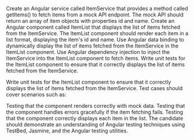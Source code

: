Create an Angular service called ItemService that provides a method called getItems() to fetch items from a mock API endpoint. The mock API should return an array of item objects with properties id and name.
Create an Angular component called ItemList that displays the list of items fetched from the ItemService.
The ItemList component should render each item in a list format, displaying the item's id and name.
Use Angular data binding to dynamically display the list of items fetched from the ItemService in the ItemList component.
Use Angular dependency injection to inject the ItemService into the ItemList component to fetch items.
Write unit tests for the ItemList component to ensure that it correctly displays the list of items fetched from the ItemService.


Write unit tests for the ItemList component to ensure that it correctly displays the list of items fetched from the ItemService. Test cases should cover scenarios such as:

Testing that the component renders correctly with mock data.
Testing that the component handles errors gracefully if the item fetching fails.
Testing that the component correctly displays each item in the list.
The candidate should demonstrate an understanding of Angular testing techniques using TestBed, Jasmine, and the Angular testing utilities.